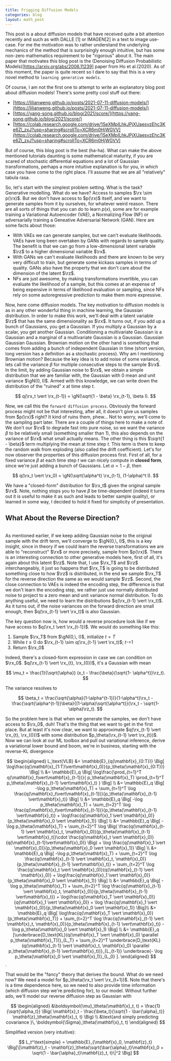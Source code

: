 ```yaml
---
title: Frigging Diffusion Models
categories: blog
layout: math_post
---
```


This post is a about diffusion models that have received quite a bit attention recently and such as with DALLE [1] or IMAGEN[2] in a text to image use-case.
For me the motivation was to rather understand the underlying mechanics of the method that is surprisingly enough intuitive, but has some non-zero mathematics requirement to be "rigorous" about it.
The main paper that motivates this blog post is the (Denoising Diffusion Probabilistic Models)[https://arxiv.org/abs/2006.11239] paper from Ho et al.(2020).
As of this moment, the paper is quite recent so I dare to say that this is a very novel method to `learning generative models`.

Of course, I am not the first one to attempt to write an explanatory blog post about diffusion models! There's some pretty cool stuff out there:
* [https://lilianweng.github.io/posts/2021-07-11-diffusion-models/](https://lilianweng.github.io/posts/2021-07-11-diffusion-models/)
* [https://yang-song.github.io/blog/2021/score/](https://yang-song.github.io/blog/2021/score/)
* [https://colab.research.google.com/drive/1SeXMpILhkJPjXUaesvzEhc3Ke6Zl_zxJ?usp=sharing#scrollTo=XCR6m0HjWGVV](https://colab.research.google.com/drive/1SeXMpILhkJPjXUaesvzEhc3Ke6Zl_zxJ?usp=sharing#scrollTo=XCR6m0HjWGVV)

But of course, this blog post is the best (ha-ha). 
What can make the above mentioned tutorials daunting is some mathematical maturity, if you are scared of stochastic differential equations and a lot of Gaussian transformations, perhaps a more intuitive explanation is for you, in which case you have come to the right place.
I'll assume that we are all "relatively" tabula rasa.

So, let's start with the simplest problem setting. 
What is the task? Generative modelling.
What do we have? Access to samples $\rx \sim p(\rx)$.
But we don't have access to $p(\rx)$ itself, and we want to generate samples from it by ourselves, for whatever weird reason.
There are all sorts of things that you can do to learn $p(x)$, some are for example training a Variational Autoencoder (VAE), a Normalizing Flow (NF) or adversarially training a Geneative Adversarial Network (GAN).
Here are some facts about those:
* With VAEs we can generate samples, but we can't evaluate likelihoods.  VAEs have long been overtaken by GANs with regards to sample quality. The benefit is that we can go from a low-dimensional latent variable $\rz$ to a higher dimensional variable $\rx$.
* With GANs we can't evaluate likelihoods and there are known to be very very difficult to train, but generate some kickass samples in terms of quality. GANs also have the property that we don't care about the dimension of the latent $\rz$.
* NFs are just awesome, by making transformations invertible, you can evaluate the likelihood of a sample, but this comes at an expense of being expensive in terms of likelihood evaluation or sampling, since NFs rely on some autoregressive prediction to make them more expressive.

Now, here come diffusion models.
The key motivation to diffusion models is as in any other wonderful thing in machine learning, the Gaussian distribution. In order to make this work, we'll deal with a latent variable $\rz$ that has the same dimensionality as $\rx$.
It turns out, if you add up a bunch of Gaussians, you get a Gaussian.
If you multiply a Gaussian by a scalar, you get another Gaussian.
Conditioning a multivariate Gaussian is a Gaussian and a marginal of a multivariate Gaussian is a Gaussian. Gaussian Gaussian Gaussian.
Brownian motion on the other hand is something that comes from adding a bunch of independent Gaussian in time (short version, long version has a definition as a stochastic process).
Why am I mentioning Brownian motion? Because the key idea is to add noise of some variance, lets call the variance $\beta$ for multiple consecutive steps to the sample $\rx$.
In the limit, by adding Gaussian noise to $\rx$, we obtain a simple distribution that we are familiar with, the Gaussian with 0 mean and unit variance $\gN(0, I)$.
Armed with this knowledge, we can write down the distribution of the "ruined" $x$ at time step $t$.

$$
q(\rx_t \vert \rx_{t-1})  = \gN(\sqrt{1 - \beta} \rx_{t-1}, \beta I).
$$


Now, we call this the `forward diffusion process`.
Obviously the forward process might not be that interesting, after all, it doesn't give us samples from $p(\rx)$ right? It kind of ruins them, phew...
Not to worry, we'll come to the sampling part later.
There are a couple of things here to make a note of.
We don't our $\rx$ to degrade fast into pure noise, so we want the variance $\beta$ to be relatively small (something smaller than 1), this also depends on the variance of $\rx$ what small actually means.
The other thing is this $\sqrt{1 - \beta}$ term multiplying the mean at time step $t$.
This term is there to keep the random walk from exploding (also called the drift coefficient).
Let's for now observer the properties of this diffusion process first.
First of all, for a fixed variance $\beta$ at each time step $t$ we can nicely compute in **closed form**, since we're just adding a bunch of Gaussians.
Let $\alpha = 1 - \beta$, then

$$
q(\rx_t \vert \rx_0)  = \gN(\sqrt{\alpha^t} \rx_{t-1}, (1-\alpha)^t I).
$$

We have a "closed-form" distribution for $\rx_t$ given the original sample $\rx$.
Note, nothing stops you to have $\beta$ be time-dependent (indeed it turns out it is useful to make it as such and leads to better sample quality), or learned in some way, I decided to hold it fixed for simplicity of presentation. 

## What About the Reverse Direction?
<br>
As mentioned earlier, if we keep adding Gaussian noise to the original sample with the drift term, we'll converge to $\gN(0,\, I)$, this is a key insight, since in theory if we could learn the reverse transformations we are able to "reconstruct" $\rx$ or more precisely, sample from $p(\rx)$.
There is an interesting connection to other generative models here, first of all, it's again about this latent $\rz$. Note that, I use $\rx_T$ and $\rz$ interchangeably, it just so happens that $\rx_T$ is going to be distributed something close to how $\rz$ is distributed, in the end we sample $\rx_T$ for the reverse direction the same as we would sample $\rz$.
Second, the close connection to VAEs is indeed the encoding step, the difference is that we don't learn the encoding step, we rather just use normally distributed noise to project to a zero mean and unit variance normal distribution. 
To do anything useful, we need to learn the distributions $q(\rx_{t-1} \vert \rx_t)$.
As it turns out, if the noise variances on the forward direction are small enough, then $q(\rx_{t-1} \vert \rx_t)$ is also Gaussian.

The key question now is, how would a reverse procedure look like if we have access to $q(\rx_t \vert \rx_{t-1})$. 
We would do something like this:

1. Sample $\rx_T$ from $\gN(0,\, I)$, initialize $t=T$
2. While $t\geq0$ do $\rx_{t-1} \sim q(\rx_{t-1} \vert \rx_t)$; $t$-=1
3. Return $\rx_0$

Indeed, there's a closed-form expression in case we can condition on $\rx_0$. $q(\rx_{t-1} \vert \rx_{t}, \rx_{0})$, it's a Gaussian with mean

$$
\mu_t = \frac{1}{\sqrt{\alpha}} (x_t - \frac{\beta}{\sqrt{1- \alpha^t}}\rz_t).
$$

The variance resolves to

$$
\beta_t = \frac{\sqrt{\alpha}(1-\alpha^{t-1})}{1-\alpha^t}\rx_t - \frac{\sqrt{\alpha^{t-1}}\beta}{(1-\alpha)\sqrt{\alpha^t}}(\rx_t - \sqrt{1-\alpha}\rz_t).
$$

So the problem here is that when we generate the samples, we don't have access to $\rx_0$, duh! That's the thing that we want to get in the first place.
But at least it's now clear, we want to approximate  $q(\rx_{t-1} \vert \rx_{t}, \rx_{0})$ with some distribution $p_\theta(\rx_{t-1} \vert \rx_{t})$.
Now we can look at our ML toolbox and pull out variational inference, derive a variational lower bound and boom, we're in business, starting with the reverse-KL divergence

$$
\begin{aligned}
L_\text{VLB} 
&= \mathbb{E}_{q(\mathbf{x}_{0:T})} \Big[ \log\frac{q(\mathbf{x}_{1:T}\vert\mathbf{x}_0)}{p_\theta(\mathbf{x}_{0:T})} \Big] \\
&= \mathbb{E}_q \Big[ \log\frac{\prod_{t=1}^T q(\mathbf{x}_t\vert\mathbf{x}_{t-1})}{ p_\theta(\mathbf{x}_T) \prod_{t=1}^T p_\theta(\mathbf{x}_{t-1} \vert\mathbf{x}_t) } \Big] \\
&= \mathbb{E}_q \Big[ -\log p_\theta(\mathbf{x}_T) + \sum_{t=1}^T \log \frac{q(\mathbf{x}_t\vert\mathbf{x}_{t-1})}{p_\theta(\mathbf{x}_{t-1} \vert\mathbf{x}_t)} \Big] \\
&= \mathbb{E}_q \Big[ -\log p_\theta(\mathbf{x}_T) + \sum_{t=2}^T \log \frac{q(\mathbf{x}_t\vert\mathbf{x}_{t-1})}{p_\theta(\mathbf{x}_{t-1} \vert\mathbf{x}_t)} + \log\frac{q(\mathbf{x}_1 \vert \mathbf{x}_0)}{p_\theta(\mathbf{x}_0 \vert \mathbf{x}_1)} \Big] \\
&= \mathbb{E}_q \Big[ -\log p_\theta(\mathbf{x}_T) + \sum_{t=2}^T \log \Big( \frac{q(\mathbf{x}_{t-1} \vert \mathbf{x}_t, \mathbf{x}_0)}{p_\theta(\mathbf{x}_{t-1} \vert\mathbf{x}_t)}\cdot \frac{q(\mathbf{x}_t \vert \mathbf{x}_0)}{q(\mathbf{x}_{t-1}\vert\mathbf{x}_0)} \Big) + \log \frac{q(\mathbf{x}_1 \vert \mathbf{x}_0)}{p_\theta(\mathbf{x}_0 \vert \mathbf{x}_1)} \Big] \\
&= \mathbb{E}_q \Big[ -\log p_\theta(\mathbf{x}_T) + \sum_{t=2}^T \log \frac{q(\mathbf{x}_{t-1} \vert \mathbf{x}_t, \mathbf{x}_0)}{p_\theta(\mathbf{x}_{t-1} \vert\mathbf{x}_t)} + \sum_{t=2}^T \log \frac{q(\mathbf{x}_t \vert \mathbf{x}_0)}{q(\mathbf{x}_{t-1} \vert \mathbf{x}_0)} + \log\frac{q(\mathbf{x}_1 \vert \mathbf{x}_0)}{p_\theta(\mathbf{x}_0 \vert \mathbf{x}_1)} \Big] \\
&= \mathbb{E}_q \Big[ -\log p_\theta(\mathbf{x}_T) + \sum_{t=2}^T \log \frac{q(\mathbf{x}_{t-1} \vert \mathbf{x}_t, \mathbf{x}_0)}{p_\theta(\mathbf{x}_{t-1} \vert\mathbf{x}_t)} + \log\frac{q(\mathbf{x}_T \vert \mathbf{x}_0)}{q(\mathbf{x}_1 \vert \mathbf{x}_0)} + \log \frac{q(\mathbf{x}_1 \vert \mathbf{x}_0)}{p_\theta(\mathbf{x}_0 \vert \mathbf{x}_1)} \Big]\\
&= \mathbb{E}_q \Big[ \log\frac{q(\mathbf{x}_T \vert \mathbf{x}_0)}{p_\theta(\mathbf{x}_T)} + \sum_{t=2}^T \log \frac{q(\mathbf{x}_{t-1} \vert \mathbf{x}_t, \mathbf{x}_0)}{p_\theta(\mathbf{x}_{t-1} \vert\mathbf{x}_t)} - \log p_\theta(\mathbf{x}_0 \vert \mathbf{x}_1) \Big] \\
&= \mathbb{E}_q [\underbrace{D_\text{KL}(q(\mathbf{x}_T \vert \mathbf{x}_0) \parallel p_\theta(\mathbf{x}_T))}_{L_T} + \sum_{t=2}^T \underbrace{D_\text{KL}(q(\mathbf{x}_{t-1} \vert \mathbf{x}_t, \mathbf{x}_0) \parallel p_\theta(\mathbf{x}_{t-1} \vert\mathbf{x}_t))}_{L_{t-1}} \underbrace{- \log p_\theta(\mathbf{x}_0 \vert \mathbf{x}_1)}_{L_0} ].
\end{aligned}
$$.

That would be the "fancy" theory that derives the bound.
What do we need now? We need a model for $p_\theta(\rx_t \vert \rx_{t+1})$.
Note that there's is a time dependence here, so we need to also provide time information (which diffusion step we're predicting for), to our model.
Without further ado, we'll model our reverse diffusion step as Gaussian with

$$
\begin{aligned}
&\boldsymbol{\mu}_\theta(\mathbf{x}_t, t) = \frac{1}{\sqrt{\alpha_t}} \Big( \mathbf{x}_t - \frac{\beta_t}{\sqrt{1 - \bar{\alpha}_t}} \mathbf{z}_\theta(\mathbf{x}_t, t) \Big) \\
&\text{and simply predicting covariance }\, \boldsymbol{\Sigma}_\theta(\mathbf{x}_t, t)
\end{aligned}
$$


Simplified version (very intuitive):

$$
L_t^\text{simple} = \mathbb{E}_{\mathbf{x}_0, \mathbf{z}_t} \Big[\|\mathbf{z}_t - \mathbf{z}_\theta(\sqrt{\bar{\alpha}_t}\mathbf{x}_0 + \sqrt{1 - \bar{\alpha}_t}\mathbf{z}_t, t)\|^2 \Big]
$$